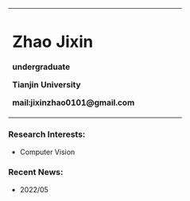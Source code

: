 <table border="0">
  <tr>
    <td width="75%">
      <h1>Zhao Jixin</h1>
      <p><b>undergraduate</b></p>
      <p><b>Tianjin University</b></p>
      <p><b>mail:jixinzhao0101@gmail.com</b></p>
    </td>
  </tr>
</table>

### Research Interests:
- Computer Vision

### Recent News:
- 2022/05
